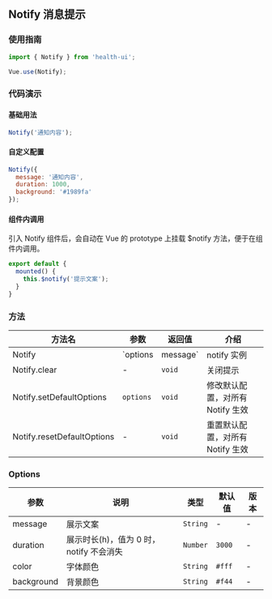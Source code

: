 ## Notify 消息提示

### 使用指南
``` javascript
import { Notify } from 'health-ui';

Vue.use(Notify);
```

### 代码演示

#### 基础用法

```js
Notify('通知内容');
```

#### 自定义配置

```js
Notify({
  message: '通知内容',
  duration: 1000,
  background: '#1989fa'
});
```

#### 组件内调用

引入 Notify 组件后，会自动在 Vue 的 prototype 上挂载 $notify 方法，便于在组件内调用。

```js
export default {
  mounted() {
    this.$notify('提示文案');
  }
}
```

### 方法

| 方法名 | 参数 | 返回值 | 介绍 |
|------|------|------|------|
| Notify | `options | message` | notify 实例 | 展示提示 |
| Notify.clear | - | `void` | 关闭提示 |
| Notify.setDefaultOptions | `options` | `void` | 修改默认配置，对所有 Notify 生效 |
| Notify.resetDefaultOptions | - | `void` | 重置默认配置，对所有 Notify 生效 |

### Options

| 参数 | 说明 | 类型 | 默认值 | 版本 |
|------|------|------|------|------|
| message | 展示文案 | `String` | - | - |
| duration | 展示时长(h)，值为 0 时，notify 不会消失 | `Number` | `3000` | - |
| color | 字体颜色 | `String` | `#fff` | - |
| background | 背景颜色 | `String` | `#f44` | - |
